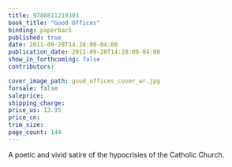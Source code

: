 ```yaml
---
title: 9780811219303
book_title: "Good Offices"
binding: paperback
published: true
date: 2011-09-28T14:28:00-04:00
publication_date: 2011-09-28T14:28:00-04:00
show_in_forthcoming: false
contributors:

cover_image_path: good_offices_cover_wr.jpg
forsale: false
saleprice:
shipping_charge:
price_us: 13.95
price_cn:
trim_size:
page_count: 144
---
```

A poetic and vivid satire of the hypocrisies of the Catholic Church.

